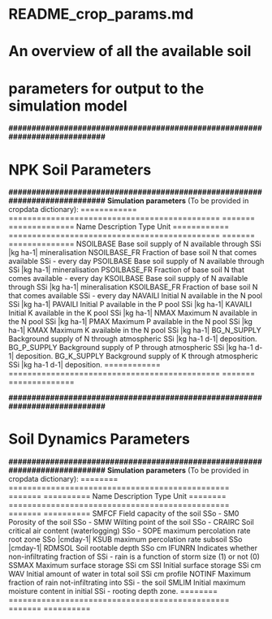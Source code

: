 # README_crop_params.md
# An overview of all the available soil 
# parameters for output to the simulation model

**############################################################################**
# NPK Soil Parameters
**############################################################################**
**Simulation parameters** (To be provided in cropdata dictionary):
============  ============================================= =======  ==============
 Name          Description                                   Type     Unit
============  ============================================= =======  ==============
NSOILBASE     Base soil supply of N available through        SSi      |kg ha-1|
                mineralisation
NSOILBASE_FR  Fraction of base soil N that comes available   SSi        -
                every day
PSOILBASE     Base soil supply of N available through        SSi      |kg ha-1|
                mineralisation
PSOILBASE_FR  Fraction of base soil N that comes available             -
                every day
KSOILBASE     Base soil supply of N available through        SSi      |kg ha-1|
                mineralisation
KSOILBASE_FR  Fraction of base soil N that comes available   SSi        -
                every day
NAVAILI       Initial N available in the N pool              SSi      |kg ha-1|
PAVAILI       Initial P available in the P pool              SSi      |kg ha-1|
KAVAILI       Initial K available in the K pool              SSi      |kg ha-1|
NMAX          Maximum N available in the N pool              SSi      |kg ha-1|
PMAX          Maximum P available in the N pool              SSi      |kg ha-1|
KMAX          Maximum K available in the N pool              SSi      |kg ha-1|
BG_N_SUPPLY   Background supply of N through atmospheric     SSi      |kg ha-1 d-1|
                deposition.
BG_P_SUPPLY   Background supply of P through atmospheric     SSi      |kg ha-1 d-1|
                deposition.
BG_K_SUPPLY   Background supply of K through atmospheric     SSi      |kg ha-1 d-1|
                deposition.
============  ============================================= =======  ==============

**############################################################################**
# Soil Dynamics Parameters
**############################################################################**
**Simulation parameters** (To be provided in cropdata dictionary):
======== =============================================== =======  ==========
 Name     Description                                     Type     Unit
======== =============================================== =======  ==========
SMFCF     Field capacity of the soil                       SSo     -
SM0       Porosity of the soil                             SSo     -
SMW       Wilting point of the soil                        SSo     -
CRAIRC    Soil critical air content (waterlogging)         SSo     -
SOPE      maximum percolation rate root zone               SSo    |cmday-1|
KSUB      maximum percolation rate subsoil                 SSo    |cmday-1|
RDMSOL    Soil rootable depth                              SSo     cm
IFUNRN    Indicates whether non-infiltrating fraction of   SSi     -
            rain is a function of storm size (1)
            or not (0)                                      
SSMAX     Maximum surface storage                          SSi     cm
SSI       Initial surface storage                          SSi     cm
WAV       Initial amount of water in total soil            SSi     cm
            profile
NOTINF    Maximum fraction of rain not-infiltrating into   SSi     -
            the soil
SMLIM     Initial maximum moisture content in initial      SSi     -
            rooting depth zone.
======== =============================================== =======  ==========

